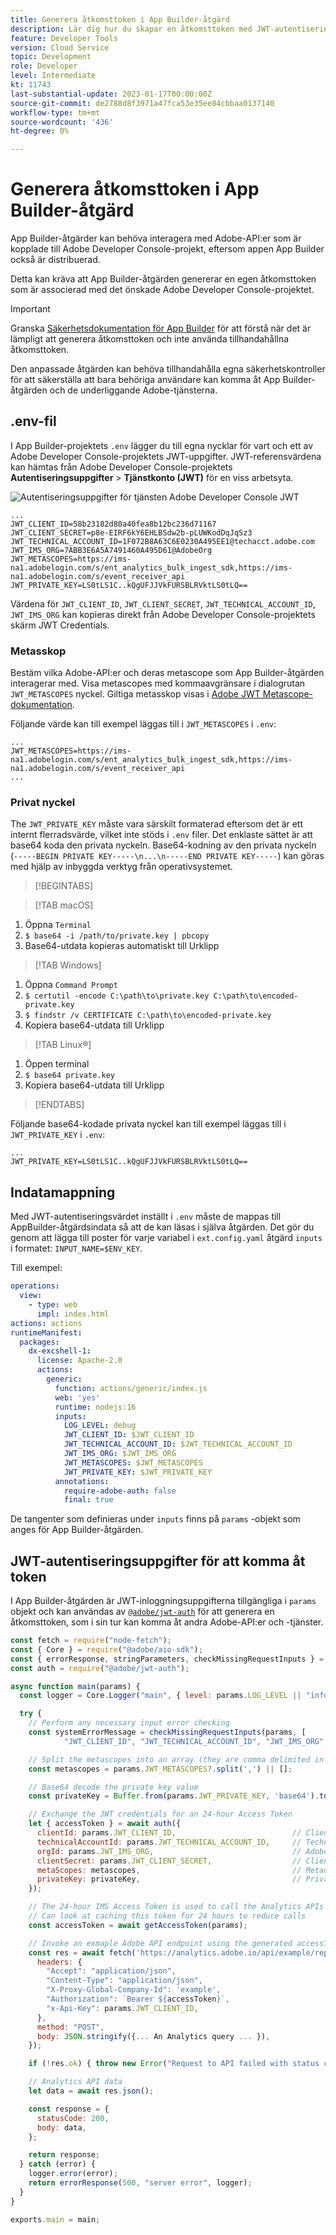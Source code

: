 ```yaml
---
title: Generera åtkomsttoken i App Builder-åtgärd
description: Lär dig hur du skapar en åtkomsttoken med JWT-autentiseringsuppgifter som kan användas i en App Builder-åtgärd.
feature: Developer Tools
version: Cloud Service
topic: Development
role: Developer
level: Intermediate
kt: 11743
last-substantial-update: 2023-01-17T00:00:00Z
source-git-commit: de2788d8f3971a47fca53e35ee84cbbaa0137140
workflow-type: tm+mt
source-wordcount: '436'
ht-degree: 0%

---
```



# Generera åtkomsttoken i App Builder-åtgärd

App Builder-åtgärder kan behöva interagera med Adobe-API:er som är kopplade till Adobe Developer Console-projekt, eftersom appen App Builder också är distribuerad.

Detta kan kräva att App Builder-åtgärden genererar en egen åtkomsttoken som är associerad med det önskade Adobe Developer Console-projektet.

>[!IMPORTANT]
>
> Granska [Säkerhetsdokumentation för App Builder](https://developer.adobe.com/app-builder/docs/guides/security/) för att förstå när det är lämpligt att generera åtkomsttoken och inte använda tillhandahållna åtkomsttoken.
>
> Den anpassade åtgärden kan behöva tillhandahålla egna säkerhetskontroller för att säkerställa att bara behöriga användare kan komma åt App Builder-åtgärden och de underliggande Adobe-tjänsterna.


## .env-fil

I App Builder-projektets `.env` lägger du till egna nycklar för vart och ett av Adobe Developer Console-projektets JWT-uppgifter. JWT-referensvärdena kan hämtas från Adobe Developer Console-projektets __Autentiseringsuppgifter__ > __Tjänstkonto (JWT)__ för en viss arbetsyta.

![Autentiseringsuppgifter för tjänsten Adobe Developer Console JWT](./assets/jwt-auth/jwt-credentials.png)

```
...
JWT_CLIENT_ID=58b23182d80a40fea8b12bc236d71167
JWT_CLIENT_SECRET=p8e-EIRF6kY6EHLBSdw2b-pLUWKodDqJqSz3
JWT_TECHNICAL_ACCOUNT_ID=1F072B8A63C6E0230A495EE1@techacct.adobe.com
JWT_IMS_ORG=7ABB3E6A5A7491460A495D61@AdobeOrg
JWT_METASCOPES=https://ims-na1.adobelogin.com/s/ent_analytics_bulk_ingest_sdk,https://ims-na1.adobelogin.com/s/event_receiver_api
JWT_PRIVATE_KEY=LS0tLS1C..kQgUFJJVkFURSBLRVktLS0tLQ==
```

Värdena för `JWT_CLIENT_ID`, `JWT_CLIENT_SECRET`, `JWT_TECHNICAL_ACCOUNT_ID`, `JWT_IMS_ORG` kan kopieras direkt från Adobe Developer Console-projektets skärm JWT Credentials.

### Metasskop

Bestäm vilka Adobe-API:er och deras metascope som App Builder-åtgärden interagerar med. Visa metascopes med kommaavgränsare i dialogrutan `JWT_METASCOPES` nyckel. Giltiga metasskop visas i [Adobe JWT Metascope-dokumentation](https://developer.adobe.com/developer-console/docs/guides/authentication/JWT/Scopes/).


Följande värde kan till exempel läggas till i `JWT_METASCOPES` i `.env`:

```
...
JWT_METASCOPES=https://ims-na1.adobelogin.com/s/ent_analytics_bulk_ingest_sdk,https://ims-na1.adobelogin.com/s/event_receiver_api
...
```

### Privat nyckel

The `JWT_PRIVATE_KEY` måste vara särskilt formaterad eftersom det är ett internt flerradsvärde, vilket inte stöds i `.env` filer. Det enklaste sättet är att base64 koda den privata nyckeln. Base64-kodning av den privata nyckeln (`-----BEGIN PRIVATE KEY-----\n...\n-----END PRIVATE KEY-----`) kan göras med hjälp av inbyggda verktyg från operativsystemet.

>[!BEGINTABS]

>[!TAB macOS]

1. Öppna `Terminal`
1. `$ base64 -i /path/to/private.key | pbcopy`
1. Base64-utdata kopieras automatiskt till Urklipp

>[!TAB Windows]

1. Öppna `Command Prompt`
1. `$ certutil -encode C:\path\to\private.key C:\path\to\encoded-private.key`
1. `$ findstr /v CERTIFICATE C:\path\to\encoded-private.key`
1. Kopiera base64-utdata till Urklipp

>[!TAB Linux®]

1. Öppen terminal
1. `$ base64 private.key`
1. Kopiera base64-utdata till Urklipp

>[!ENDTABS]

Följande base64-kodade privata nyckel kan till exempel läggas till i `JWT_PRIVATE_KEY` i `.env`:

```
...
JWT_PRIVATE_KEY=LS0tLS1C..kQgUFJJVkFURSBLRVktLS0tLQ==
```

## Indatamappning

Med JWT-autentiseringsvärdet inställt i `.env` måste de mappas till AppBuilder-åtgärdsindata så att de kan läsas i själva åtgärden. Det gör du genom att lägga till poster för varje variabel i `ext.config.yaml` åtgärd `inputs` i formatet: `INPUT_NAME=$ENV_KEY`.

Till exempel:

```yaml
operations:
  view:
    - type: web
      impl: index.html
actions: actions
runtimeManifest:
  packages:
    dx-excshell-1:
      license: Apache-2.0
      actions:
        generic:
          function: actions/generic/index.js
          web: 'yes'
          runtime: nodejs:16
          inputs:
            LOG_LEVEL: debug
            JWT_CLIENT_ID: $JWT_CLIENT_ID
            JWT_TECHNICAL_ACCOUNT_ID: $JWT_TECHNICAL_ACCOUNT_ID
            JWT_IMS_ORG: $JWT_IMS_ORG
            JWT_METASCOPES: $JWT_METASCOPES
            JWT_PRIVATE_KEY: $JWT_PRIVATE_KEY
          annotations:
            require-adobe-auth: false
            final: true
```

De tangenter som definieras under `inputs` finns på `params` -objekt som anges för App Builder-åtgärden.


## JWT-autentiseringsuppgifter för att komma åt token

I App Builder-åtgärden är JWT-inloggningsuppgifterna tillgängliga i `params` objekt och kan användas av [`@adobe/jwt-auth`](https://www.npmjs.com/package/@adobe/jwt-auth) för att generera en åtkomsttoken, som i sin tur kan komma åt andra Adobe-API:er och -tjänster.

```javascript
const fetch = require("node-fetch");
const { Core } = require("@adobe/aio-sdk");
const { errorResponse, stringParameters, checkMissingRequestInputs } = require("../utils");
const auth = require("@adobe/jwt-auth");

async function main(params) {
  const logger = Core.Logger("main", { level: params.LOG_LEVEL || "info" });

  try {
    // Perform any necessary input error checking
    const systemErrorMessage = checkMissingRequestInputs(params, [
            "JWT_CLIENT_ID", "JWT_TECHNICAL_ACCOUNT_ID", "JWT_IMS_ORG", "JWT_CLIENT_SECRET", "JWT_METASCOPES", "JWT_PRIVATE_KEY"], []);

    // Split the metascopes into an array (they are comma delimited in the .env file)
    const metascopes = params.JWT_METASCOPES?.split(',') || [];

    // Base64 decode the private key value
    const privateKey = Buffer.from(params.JWT_PRIVATE_KEY, 'base64').toString('utf-8');

    // Exchange the JWT credentials for an 24-hour Access Token
    let { accessToken } = await auth({
      clientId: params.JWT_CLIENT_ID,                          // Client Id
      technicalAccountId: params.JWT_TECHNICAL_ACCOUNT_ID,     // Technical Account Id
      orgId: params.JWT_IMS_ORG,                               // Adobe IMS Org Id
      clientSecret: params.JWT_CLIENT_SECRET,                  // Client Secret
      metaScopes: metascopes,                                  // Metadcopes defining level of access the access token should provide
      privateKey: privateKey,                                  // Private Key to sign the JWT
    });

    // The 24-hour IMS Access Token is used to call the Analytics APIs
    // Can look at caching this token for 24 hours to reduce calls
    const accessToken = await getAccessToken(params);

    // Invoke an exmaple Adobe API endpoint using the generated accessToken
    const res = await fetch('https://analytics.adobe.io/api/example/reports', {
      headers: {
        "Accept": "application/json",
        "Content-Type": "application/json",
        "X-Proxy-Global-Company-Id": 'example',
        "Authorization": `Bearer ${accessToken}`,
        "x-Api-Key": params.JWT_CLIENT_ID,
      },
      method: "POST",
      body: JSON.stringify({... An Analytics query ... }),
    });

    if (!res.ok) { throw new Error("Request to API failed with status code " + res.status);}

    // Analytics API data
    let data = await res.json();

    const response = {
      statusCode: 200,
      body: data,
    };

    return response;
  } catch (error) {
    logger.error(error);
    return errorResponse(500, "server error", logger);
  }
}

exports.main = main;
```

